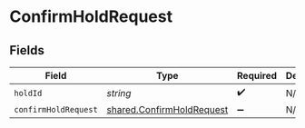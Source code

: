 # ConfirmHoldRequest


## Fields

| Field                                                                         | Type                                                                          | Required                                                                      | Description                                                                   |
| ----------------------------------------------------------------------------- | ----------------------------------------------------------------------------- | ----------------------------------------------------------------------------- | ----------------------------------------------------------------------------- |
| `holdId`                                                                      | *string*                                                                      | :heavy_check_mark:                                                            | N/A                                                                           |
| `confirmHoldRequest`                                                          | [shared.ConfirmHoldRequest](../../../sdk/models/shared/confirmholdrequest.md) | :heavy_minus_sign:                                                            | N/A                                                                           |